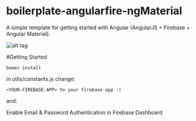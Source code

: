 # boilerplate-angularfire-ngMaterial

A simple template for getting started with Angular (AngularJS + Firebase + Angular Material).

![alt tag](https://cloud.githubusercontent.com/assets/7417307/15353950/45198f2a-1ce3-11e6-935c-a0a07337ea20.png)

#Getting Started

	bower install

in utils/constants.js change:

	<YOUR-FIREBASE-APP> to your firebase app :)
and:

 Enable Email & Password Authentication in Firebase Dashboard

